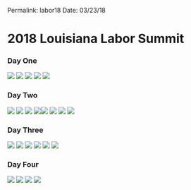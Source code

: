
Permalink: labor18
Date: 03/23/18


# 2018 Louisiana Labor Summit

### Day One

![](https://dl.dropboxusercontent.com/s/c4223lm0ew3ey0j/IMG_1769.JPG)
![](https://dl.dropboxusercontent.com/s/nvtghjxeykfzgne/IMG_1767.JPG)
![](https://dl.dropboxusercontent.com/s/ogvoj7bxl31zss9/IMG_1766.JPG)
![](https://dl.dropboxusercontent.com/s/aqbwmfn9aq8zxsv/IMG_1772.JPG)
![](https://dl.dropboxusercontent.com/s/ozpo24y57s11npw/IMG_1771.JPG)

### Day Two

![](https://dl.dropboxusercontent.com/s/kl53zuerzo2m4sh/IMG_1787.JPG)
![](https://dl.dropboxusercontent.com/s/hdj7jd7qoda9bqk/IMG_1826.JPG)
![](https://dl.dropboxusercontent.com/s/005799etcfjjv74/IMG_1788.JPG)
![](https://dl.dropboxusercontent.com/s/9dj4akf2w9uauxo/IMG_1803.JPG)![](https://dl.dropboxusercontent.com/s/ruaiv8c4njz6yj1/IMG_1790.JPG)
![](https://dl.dropboxusercontent.com/s/daadhiv8a2vu780/IMG_1797.JPG)
![](https://dl.dropboxusercontent.com/s/hgl94ptlbeks6aw/IMG_1809.JPG)
![](https://dl.dropboxusercontent.com/s/u26iexnzifsogqn/IMG_1811.JPG)

### Day Three

![](https://dl.dropboxusercontent.com/s/d0vjh209q3eo6v4/IMG_1818.JPG)
![](https://dl.dropboxusercontent.com/s/m416qlzlxtnwgwv/IMG_1820.JPG)
![](https://dl.dropboxusercontent.com/s/erl8gy4i16xp39s/IMG_1824.JPG)
![](https://dl.dropboxusercontent.com/s/bicr48tfd8iu098/IMG_1832.JPG)
![](https://dl.dropboxusercontent.com/s/4t8aeo58fjcmgui/IMG_1830.JPG)
![](https://dl.dropboxusercontent.com/s/jfn6fkhxdrr2k6q/IMG_1834.JPG)

### Day Four

![](https://dl.dropboxusercontent.com/s/a4t68uy1d96g3tk/IMG_1843.JPG)
![](https://dl.dropboxusercontent.com/s/7bdbgeqtute6fqu/IMG_1845.JPG)
![](https://dl.dropboxusercontent.com/s/xvupowxdmij972f/IMG_1851.JPG)
![](https://dl.dropboxusercontent.com/s/qpug9m1xmi82l2j/IMG_1853.JPG)
